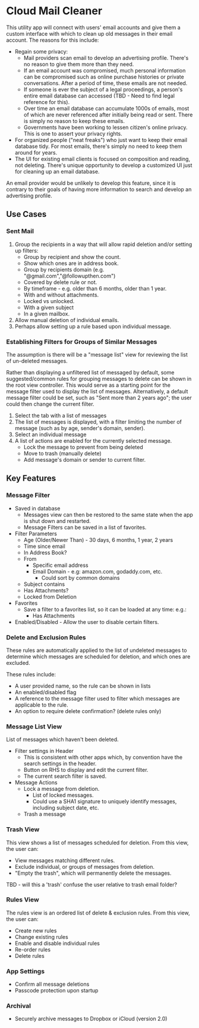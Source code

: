 # Cloud Mail Cleaner

This utility app will connect with users' email accounts and give 
them a custom interface with which to clean up old messages 
in their email account. The reasons for this include:

* Regain some privacy: 
    * Mail providers scan email to develop an 
      advertising profile. There's no 
      reason to give them more than they need.
    * If an email account was compromised,
      much personal information can be compromised
      such as online purchase histories or private 
      conversations. After a period of time,
      these emails are not needed. 
    * If someone is ever the subject of a legal
      proceedings, a person's entire email
      database can accessed (TBD - Need 
      to find legal reference for this).
    * Over time an email database can accumulate 1000s
       of emails, most of which are never referenced after
       initially being read or sent. There is simply no reason
       to keep these emails.
    * Governments have been working to lessen citizen's
      online privacy. This is one to assert your
      privacy rights.
* For organized people ("neat freaks") who 
  just want to keep their email database tidy. For most emails,
  there's simply no need to keep them around for years.
* The UI for existing email clients is focused on 
  composition and reading, not deleting. There's
  unique opportunity to develop a customized UI
  just for cleaning up an email database.  
  
An email provider would be unlikely to develop this feature, since 
it is contrary to their goals of having more 
information to search and develop an advertising profile. 

## Use Cases

###  Sent Mail

1. Group the recipients in a way that will allow rapid deletion and/or 
   setting up filters:
    * Group by recipient and show the count. 
    * Show which ones are in address book. 
    * Group by recipients domain (e.g. "@gmail.com","@followupthen.com")
    * Covered by delete rule or not. 
    * By timeframe - e.g. older than 6 months, older than 1 year. 
    * With and without attachments. 
    * Locked vs unlocked. 
    * With a given subject
    * In a given mailbox. 
2. Allow manual deletion of individual emails. 
3. Perhaps allow setting up a rule based upon individual message. 

### Establishing Filters for Groups of Similar Messages

The assumption is there will be a "message list" view for reviewing 
the list of un-deleted messages. 

Rather than displaying a unfiltered list of messaged by default, 
some suggested/common rules for grouping messages to delete can be 
shown in the root view controller. This would serve as a starting point 
for the message filter used to display the list of messages. Alternatively, 
a default message filter could be set, such as "Sent more than 2 years ago"; 
the user could then change the current filter.

1. Select the tab with a list of messages
2. The list of messages is displayed, with a filter limiting 
   the number of message (such as by age, sender's domain, sender).
3. Select an individual message
4. A list of actions are enabled for the currently selected message.
    * Lock the message to prevent from being deleted
    * Move to trash (manually delete)
    * Add message's domain or sender to current filter.

## Key Features

### Message Filter 

* Saved in database
	* Messages view can then be restored to the same state when
		  the app is shut down and restarted.
	* Message Filters can be saved in a list of favorites.
* Filter Parameters
	* Age (Older/Newer Than) - 30 days, 6 months, 1 year, 2 years
	* Time since email
	* In Address Book?
	* From
		* Specific email address
		* Email Domain - e.g: amazon.com, godaddy.com, etc.
			* Could sort by common domains
	* Subject contains <pattern>
	* Has Attachments?
	* Locked from Deletion
* Favorites
    * Save a filter to a favorites list, so it can be 
      loaded at any time: e.g.:
        * Has Attachments 
* Enabled/Disabled - Allow the user to disable certain filters.

### Delete and Exclusion Rules

These rules are automatically applied to the list of undeleted
messages to determine which messages are scheduled for deletion, 
and which ones are excluded.

These rules include:

* A user provided name, so the rule can be shown in lists
* An enabled/disabled flag
* A reference to the message filter used to filter which messages 
  are applicable to the rule.
* An option to require delete confirmation? (delete rules only)
                  
                                    
### Message List View

List of messages which haven't been deleted.
  
* Filter settings in Header
    * This is consistent with other apps which, by convention
        have the search settings in the header.
    * Button on RHS to display and edit the current filter.
    * The current search filter is saved. 
* Message Actions
	* Lock a message from deletion.
        * List of locked messages. 
		* Could use a SHA1 signature to uniquely identify messages,
		  including subject date, etc.
	* Trash a message

### Trash View

This view shows a list of messages scheduled for deletion. 
From this view, the user can:

* View messages matching different rules.
* Exclude individual, or groups of messages from deletion.
* "Empty the trash", which will permanently delete the messages.

TBD - will this a 'trash' confuse the user relative to trash email folder?

### Rules View

The rules view is an ordered list of delete & exclusion rules.
 From this view, the user can:

* Create new rules
* Change existing rules
* Enable and disable individual rules
* Re-order rules
* Delete rules

### App Settings

* Confirm all message deletions
* Passcode protection upon startup

### Archival

* Securely archive messages to Dropbox or iCloud (version 2.0)
